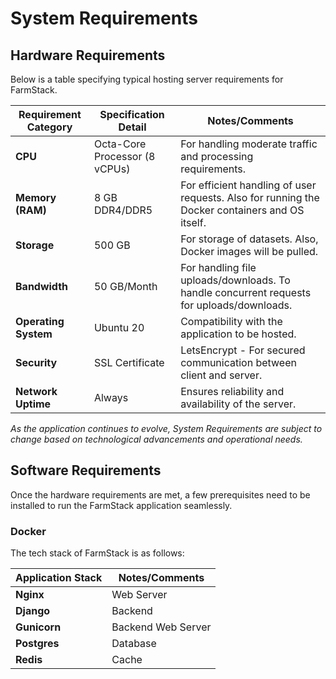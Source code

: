 # System Requirements

## Hardware Requirements
Below is a table specifying typical hosting server requirements for FarmStack.

| Requirement Category | Specification Detail      | Notes/Comments                                                                           |
|----------------------|---------------------------|------------------------------------------------------------------------------------------|
| **CPU**              | Octa-Core Processor (8 vCPUs) | For handling moderate traffic and processing requirements.                               |
| **Memory (RAM)**     | 8 GB DDR4/DDR5            | For efficient handling of user requests. Also for running the Docker containers and OS itself. |
| **Storage**          | 500 GB                    | For storage of datasets. Also, Docker images will be pulled.                             |
| **Bandwidth**        | 50 GB/Month               | For handling file uploads/downloads. To handle concurrent requests for uploads/downloads.|
| **Operating System** | Ubuntu 20                 | Compatibility with the application to be hosted.                                         |
| **Security**         | SSL Certificate           | LetsEncrypt - For secured communication between client and server.                       |
| **Network Uptime**   | Always                    | Ensures reliability and availability of the server.                                      |

*As the application continues to evolve, System Requirements are subject to change based on technological advancements and operational needs.*

## Software Requirements
Once the hardware requirements are met, a few prerequisites need to be installed to run the FarmStack application seamlessly.

### Docker

The tech stack of FarmStack is as follows:

| Application Stack | Notes/Comments |
|-------------------|----------------|
| **Nginx**         | Web Server      |
| **Django**        | Backend         |
| **Gunicorn**      | Backend Web Server |
| **Postgres**      | Database        |
| **Redis**         | Cache           |
